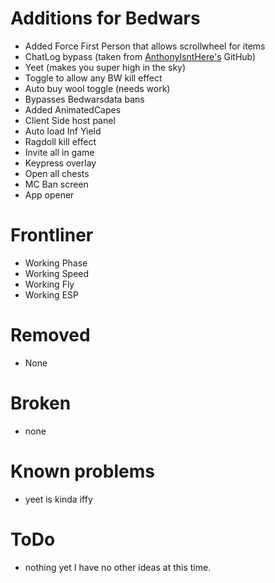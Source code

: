 # Additions for Bedwars
* Added Force First Person that allows scrollwheel for items
* ChatLog bypass (taken from [AnthonyIsntHere's](https://github.com/AnthonyIsntHere/anthonysrepository/blob/main/scripts/AntiChatLogger.lua) GitHub)
* Yeet (makes you super high in the sky)
* Toggle to allow any BW kill effect
* Auto buy wool toggle (needs work)
* Bypasses Bedwarsdata bans
* Added AnimatedCapes
* Client Side host panel
* Auto load Inf Yield
* Ragdoll kill effect
* Invite all in game
* Keypress overlay
* Open all chests
* MC Ban screen
* App opener

# Frontliner
* Working Phase
* Working Speed
* Working Fly
* Working ESP

# Removed 
- None

# Broken
* none

# Known problems
* yeet is kinda iffy

# ToDo
* nothing yet I have no other ideas at this time.